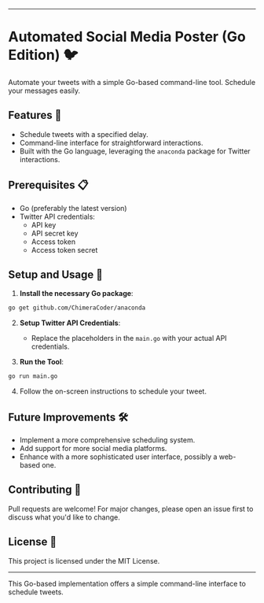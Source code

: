 
---

# Automated Social Media Poster (Go Edition) 🐦

Automate your tweets with a simple Go-based command-line tool. Schedule your messages easily.

## Features 🌟

- Schedule tweets with a specified delay.
- Command-line interface for straightforward interactions.
- Built with the Go language, leveraging the `anaconda` package for Twitter interactions.

## Prerequisites 📋

- Go (preferably the latest version)
- Twitter API credentials: 
  - API key
  - API secret key
  - Access token
  - Access token secret

## Setup and Usage 🚀

1. **Install the necessary Go package**:

```bash
go get github.com/ChimeraCoder/anaconda
```

2. **Setup Twitter API Credentials**:
   - Replace the placeholders in the `main.go` with your actual API credentials.

3. **Run the Tool**:

```bash
go run main.go
```

4. Follow the on-screen instructions to schedule your tweet.

## Future Improvements 🛠

- Implement a more comprehensive scheduling system.
- Add support for more social media platforms.
- Enhance with a more sophisticated user interface, possibly a web-based one.

## Contributing 🤝

Pull requests are welcome! For major changes, please open an issue first to discuss what you'd like to change.

## License 📄

This project is licensed under the MIT License.

---

This Go-based implementation offers a simple command-line interface to schedule tweets.